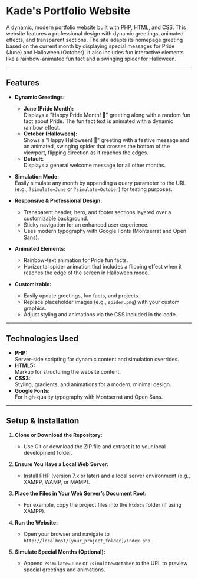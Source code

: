 # Kade's Portfolio Website

A dynamic, modern portfolio website built with PHP, HTML, and CSS. This website features a professional design with dynamic greetings, animated effects, and transparent sections. The site adapts its homepage greeting based on the current month by displaying special messages for Pride (June) and Halloween (October). It also includes fun interactive elements like a rainbow-animated fun fact and a swinging spider for Halloween.

---

## Features

- **Dynamic Greetings:**
  - **June (Pride Month):**  
    Displays a "Happy Pride Month! 🌈" greeting along with a random fun fact about Pride. The fun fact text is animated with a dynamic rainbow effect.
  - **October (Halloween):**  
    Shows a "Happy Halloween! 🎃" greeting with a festive message and an animated, swinging spider that crosses the bottom of the viewport, flipping direction as it reaches the edges.
  - **Default:**  
    Displays a general welcome message for all other months.

- **Simulation Mode:**  
  Easily simulate any month by appending a query parameter to the URL (e.g., `?simulate=June` or `?simulate=October`) for testing purposes.

- **Responsive & Professional Design:**  
  - Transparent header, hero, and footer sections layered over a customizable background.
  - Sticky navigation for an enhanced user experience.
  - Uses modern typography with Google Fonts (Montserrat and Open Sans).

- **Animated Elements:**
  - Rainbow-text animation for Pride fun facts.
  - Horizontal spider animation that includes a flipping effect when it reaches the edge of the screen in Halloween mode.

- **Customizable:**
  - Easily update greetings, fun facts, and projects.
  - Replace placeholder images (e.g., `spider.png`) with your custom graphics.
  - Adjust styling and animations via the CSS included in the code.

---

## Technologies Used

- **PHP:**  
  Server-side scripting for dynamic content and simulation overrides.
- **HTML5:**  
  Markup for structuring the website content.
- **CSS3:**  
  Styling, gradients, and animations for a modern, minimal design.
- **Google Fonts:**  
  For high-quality typography with Montserrat and Open Sans.

---

## Setup & Installation

1. **Clone or Download the Repository:**
   - Use Git or download the ZIP file and extract it to your local development folder.

2. **Ensure You Have a Local Web Server:**
   - Install PHP (version 7.x or later) and a local server environment (e.g., XAMPP, WAMP, or MAMP).

3. **Place the Files in Your Web Server’s Document Root:**
   - For example, copy the project files into the `htdocs` folder (if using XAMPP).

4. **Run the Website:**
   - Open your browser and navigate to `http://localhost/[your_project_folder]/index.php`.

5. **Simulate Special Months (Optional):**
   - Append `?simulate=June` or `?simulate=October` to the URL to preview special greetings and animations.
